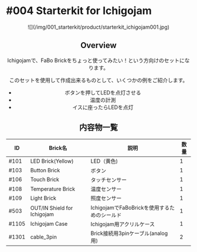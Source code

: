 # #004 Starterkit for Ichigojam

<center>
![](/img/001_starterkit/product/starterkit_ichigojam001.jpg)
<!--COLORME-->

## Overview
Ichigojamで、FaBo Brickをちょっと使ってみたい！という方向けのセットになります。

このセットを使用して作成出来るものとして、いくつかの例をご紹介します。
- ボタンを押してLEDを点灯させる
- 温度の計測
- イスに座ったらLEDを点灯

## 内容物一覧

|ID|Brick名|説明|数量|
|--|--|--|--|
|#101|LED Brick(Yellow)|LED（黄色)|1|
|#103|Button Brick|ボタン|1|
|#106|Touch Brick|タッチセンサー|1|
|#108|Temperature Brick|温度センサー|1|
|#109|Light Brick|照度センサー|1|
|#503|OUT/IN Shield for Ichigojam|IchigojamでFaBoBrickを使用するためのシールド|1|
|#1105|Ichigojam Case|Ichigojam用アクリルケース|1|
|#1301|cable_3pin|Brick接続用3pinケーブル(analog用)|2|

